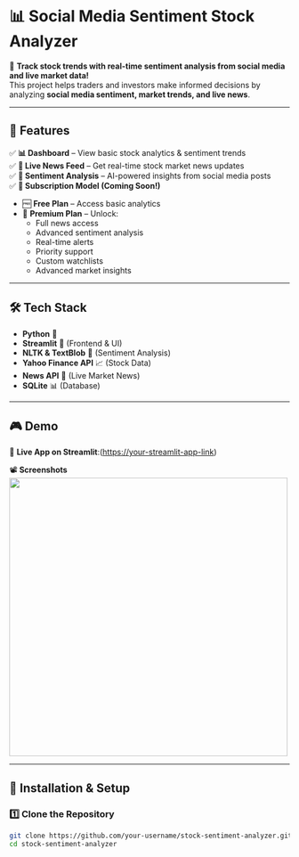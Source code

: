 # 📊 Social Media Sentiment Stock Analyzer

🚀 **Track stock trends with real-time sentiment analysis from social media and live market data!**  
This project helps traders and investors make informed decisions by analyzing **social media sentiment, market trends, and live news**.

---

## 🌟 Features

✅ **📊 Dashboard** – View basic stock analytics & sentiment trends  
✅ **📰 Live News Feed** – Get real-time stock market news updates  
✅ **💬 Sentiment Analysis** – AI-powered insights from social media posts  
✅ **🔔 Subscription Model (Coming Soon!)**  
   - 🆓 **Free Plan** – Access basic analytics  
   - 💎 **Premium Plan** – Unlock:  
     - Full news access  
     - Advanced sentiment analysis  
     - Real-time alerts  
     - Priority support  
     - Custom watchlists  
     - Advanced market insights  

---

## 🛠️ Tech Stack

- **Python** 🐍  
- **Streamlit** 🚀 (Frontend & UI)  
- **NLTK & TextBlob** 🧠 (Sentiment Analysis)  
- **Yahoo Finance API** 📈 (Stock Data)  
- **News API** 📰 (Live Market News)  
- **SQLite** 📊 (Database)  

---

## 🎮 Demo

🔗 **Live App on Streamlit**:([https://your-streamlit-app-link](https://newstock-eg69ihpnawrcxpc8eyjyur.streamlit.app/))  

📽️ **Screenshots**  
<img src="screenshots/dashboard.png" width="500px">  

---

## 🚀 Installation & Setup

### **1️⃣ Clone the Repository**
```sh
git clone https://github.com/your-username/stock-sentiment-analyzer.git
cd stock-sentiment-analyzer
